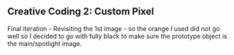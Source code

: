## Creative Coding 2: Custom Pixel

Final iteration - Revisiting the 1st image - so the orange I used did not go well so I decided to go with fully black to make sure the prototype object is the main/spotlight image. 
